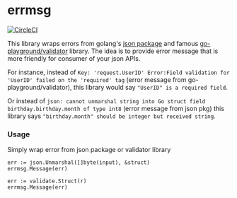 # errmsg
[![CircleCI](https://circleci.com/gh/daisy1754/errmsg.svg?style=svg)](https://circleci.com/gh/daisy1754/errmsg)

This library wraps errors from golang's [json package](https://golang.org/pkg/encoding/json)
and famous [go-playground/validator](https://github.com/go-playground/validator) library. 
The idea is to provide error message that is more friendly for consumer of your json APIs.

For instance, instead of 
`Key: 'request.UserID' Error:Field validation for 'UserID' failed on the 'required' tag` (error message from go-playground/validator),
this library would say `"UserID" is a required field`. 

Or instead of `json: cannot unmarshal string into Go struct field birthday.birthday.month of type int8` (error message from json pkg)
 this library says `"birthday.month" should be integer but received string`.

### Usage

Simply wrap error from json package or validator library

```
err := json.Unmarshal([]byte(input), &struct)
errmsg.Message(err)
``` 

```
err := validate.Struct(r)
errmsg.Message(err)
```

